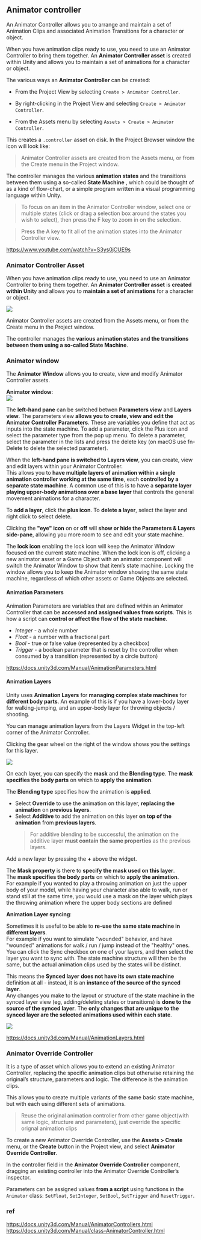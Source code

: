## Animator controller
An Animator Controller allows you to arrange and maintain a set of Animation Clips and associated Animation Transitions for a character or object.

When you have animation clips ready to use, you need to use an Animator Controller to bring them together. An **Animator Controller asset** is created within Unity and allows you to maintain a set of animations for a character or object.

 
The various ways an **Animator Controller** can be created:

- From the Project View by selecting `Create > Animator Controller`.

- By right-clicking in the Project View and selecting `Create > Animator Controller`.

- From the Assets menu by selecting `Assets > Create > Animator Controller`.

This creates a `.controller` asset on disk. In the Project Browser window the icon will look like:

> Animator Controller assets are created from the Assets menu, or from the Create menu in the Project window.

The controller manages the various **animation states** and the transitions between them using a so-called **State Machine**
, which could be thought of as a kind of flow-chart, or a simple program written in a visual programming language within Unity.


> To focus on an item in the Animator Controller window, select one or multiple states (click or drag a selection box around the states you wish to select), then press the F key to zoom in on the selection.


> Press the A key to fit all of the animation states into the Animator Controller view.

https://www.youtube.com/watch?v=S3ys0jCUE9s


### Animator Controller Asset
When you have animation clips ready to use, you need to use an Animator Controller
 to bring them together. An **Animator Controller asset** is **created within Unit**y and allows you to **maintain a set of animations** for a character or object.

![](./Animation_controller_asset.png)


Animator Controller assets are created from the Assets menu, or from the Create menu in the Project window.

The controller manages the **various animation states and the transitions between them using a so-called State Machine**. 

### Animator window

The **Animator Window** allows you to create, view and modify Animator Controller assets. 

**Animator window**: \
![](./MecanimAnimatorControllerWindow.png)

The **left-hand pane** can be switched betwen **Parameters view** and **Layers view**. The parameters view **allows you to create, view and edit the Animator Controller Parameters**. These are variables you define that act as inputs into the state machine. To add a parameter, click the Plus icon and select the parameter type from the pop up menu. To delete a parameter, select the parameter in the lists and press the delete key (on macOS use fn-Delete to delete the selected parameter).



When the **left-hand pane is switched to Layers view**, you can create, view and edit layers
 within your Animator Controller. \
This allows you to **have multiple layers of animation within a single animation controller working at the same time**, each **controlled by a separate state machine**. A common use of this is to have a **separate layer** **playing upper-body animations over a base layer** that controls the general movement animations for a character.

To **add a layer**, click the **plus icon**. To **delete a layer**, select the layer and right click to select delete.

Clicking the **"eye" icon** on or **off** will **show or hide the Parameters & Layers side-pane**, allowing you more room to see and edit your state machine.

The **lock icon**
enabling the lock icon will keep the Animator Window focused on the current state machine. When the lock icon is off, clicking a new animator asset or a Game Object with an animator component will switch the Animator Window to show that item’s state machine. Locking the window allows you to keep the Animator window showing the same state machine, regardless of which other assets or Game Objects are selected.


#### Animation Parameters
Animation Parameters are variables that are defined within an Animator Controller
 that can be **accessed and assigned values from scripts**. This is how a script can **control or affect the flow of the state machine**.

-   _Integer_ - a whole number
-   _Float_ - a number with a fractional part
-   _Bool_ - true or false value (represented by a checkbox)
-   _Trigger_ - a boolean parameter that is reset by the controller when consumed by a transition (represented by a circle button)

https://docs.unity3d.com/Manual/AnimationParameters.html

#### Animation Layers

Unity uses **Animation Layers** for **managing complex state machines** for **different body parts**. An example of this is if you have a lower-body layer for walking-jumping, and an upper-body layer for throwing objects / shooting.

You can manage animation layers from the Layers Widget in the top-left corner of the Animator Controller.


Clicking the gear wheel on the right of the window shows you the settings for this layer.

![](./gear.png)

On each layer, you can specify the **mask** and the **Blending type**. The **mask specifies the body parts** on which to **apply the animation**. 


The **Blending type** specifies how the animation is **applied**.

-   Select **Override** to use the animation on this layer, **replacing the animation** on **previous layers**.
-   Select **Additive** to add the animation on this layer **on top of the animation** from **previous layers**.  
    > For additive blending to be successful, the animation on the additive layer **must contain the same properties** as the previous layers.

Add a new layer by pressing the **+** above the widget.

The **Mask property** is there to **specify the mask used on this layer**. \
The **mask specifies the body parts** on which to **apply the animation**. \
For example if you wanted to play a throwing animation on just the upper body of your model, while having your character also able to walk, run or stand still at the same time, you would use a mask on the layer which plays the throwing animation where the upper body sections are defined


**Animation Layer syncing**:

Sometimes it is useful to be able to **re-use the same state machine in different layers**. \
For example if you want to simulate "wounded" behavior, and have "wounded" animations for walk / run / jump instead of the "healthy" ones. You can click the Sync checkbox on one of your layers, and then select the layer you want to sync with. The state machine structure will then be the same, but the actual animation clips used by the states will be distinct.

This means the **Synced layer** **does not have its own state machine** definition at all - instead, it is an **instance of the source of the synced layer**. \
Any changes you make to the layout or structure of the state machine in the synced layer view (eg, adding/deleting states or transitions) is **done to the source of the synced layer**. The **only changes that are unique to the synced layer are the selected animations used within each state**.

![](./syn_layer.png)

https://docs.unity3d.com/Manual/AnimationLayers.html


###  Animator Override Controller
It is a type of asset which allows you to extend an existing Animator Controller, replacing the specific animation clips but otherwise retaining the original’s structure, parameters and logic. The difference is the animation clips. 

This allows you to create multiple variants of the same basic state machine, but with each using different sets of animations.

> Reuse the original animation controller from other game object(with same logic, structure and parameters), just override the specific orignal animation clips

To create a new Animator Override Controller, use the **Assets > Create** menu, or the **Create** button in the Project view, and select **Animator Override Controller**.

In the controller field in the **Animator Override Controller** component, dragging an existing controller into the Animator Override Controller’s inspector.

Parameters can be assigned values **from a script** using functions in the `Animator` class: `SetFloat`, `SetInteger`, `SetBool`, `SetTrigger` and `ResetTrigger`.

### ref 
https://docs.unity3d.com/Manual/AnimatorControllers.html \
https://docs.unity3d.com/Manual/class-AnimatorController.html


